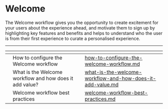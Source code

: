 # Welcome

The Welcome workflow gives you the opportunity to create excitement for your users about the experience ahead, and motivate them to sign up by highlighting key features and benefits and helps to understand who the user is from their first experience to curate a personalised experience.&#x20;

***

<table data-view="cards"><thead><tr><th></th><th></th><th></th><th data-hidden data-card-target data-type="content-ref"></th></tr></thead><tbody><tr><td></td><td>How to configure the Welcome workflow</td><td></td><td><a href="how-to-configure-the-welcome-workflow.md">how-to-configure-the-welcome-workflow.md</a></td></tr><tr><td></td><td>What is the Welcome workflow and how does it add value? </td><td></td><td><a href="what-is-the-welcome-workflow-and-how-does-it-add-value.md">what-is-the-welcome-workflow-and-how-does-it-add-value.md</a></td></tr><tr><td></td><td>Welcome workflow best practices </td><td></td><td><a href="welcome-workflow-best-practices.md">welcome-workflow-best-practices.md</a></td></tr></tbody></table>



